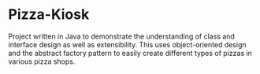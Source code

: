 # Pizza-Kiosk
Project written in Java to demonstrate the understanding of class and interface design as well as extensibility. This uses object-oriented design and the abstract factory pattern to easily create different types of pizzas in various pizza shops.
